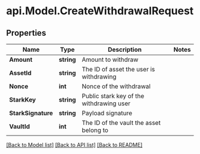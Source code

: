 # api.Model.CreateWithdrawalRequest

## Properties

Name | Type | Description | Notes
------------ | ------------- | ------------- | -------------
**Amount** | **string** | Amount to withdraw | 
**AssetId** | **string** | The ID of asset the user is withdrawing | 
**Nonce** | **int** | Nonce of the withdrawal | 
**StarkKey** | **string** | Public stark key of the withdrawing user | 
**StarkSignature** | **string** | Payload signature | 
**VaultId** | **int** | The ID of the vault the asset belong to | 

[[Back to Model list]](../README.md#documentation-for-models) [[Back to API list]](../README.md#documentation-for-api-endpoints) [[Back to README]](../README.md)

